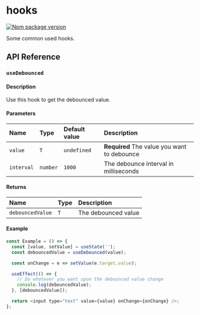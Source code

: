 # hooks

[![Npm package version](https://badgen.net/npm/v/@yuxuan-zheng/hooks)](https://npmjs.com/package/@yuxuan-zheng/hooks)

Some common used hooks.

## API Reference

### `useDebounced`

#### Description

Use this hook to get the debounced value.

#### Parameters

| Name       | Type     | Default value | Description                                 |
| :--------- | :------- | :------------ | :------------------------------------------ |
| `value`    | `T`      | `undefined`   | **Required** The value you want to debounce |
| `interval` | `number` | `1000`        | The debounce interval in milliseconds       |

#### Returns

| Name             | Type | Description         |
| :--------------- | :--- | :------------------ |
| `debouncedValue` | `T`  | The debounced value |

#### Example

```js
const Example = () => {
  const [value, setValue] = useState('');
  const debouncedValue = useDebounced(value);

  const onChange = e => setValue(e.target.value);

  useEffect(() => {
    // Do whatever you want upon the debounced value change
    console.log(debouncedValue);
  }, [debouncedValue]);

  return <input type="text" value={value} onChange={onChange} />;
};
```
